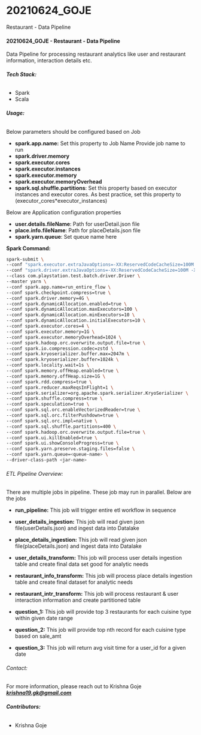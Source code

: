 # 20210624_GOJE
Restaurant - Data Pipeline

#### 20210624_GOJE - Restaurant - Data Pipeline

Data Pipeline for processing restaurant analytics like user and restaurant information, interaction details etc.

###### **Tech Stack:**

* Spark
* Scala

###### **Usage:**

Below parameters should be configured based on Job
* **spark.app.name:** Set this property to Job Name Provide job name to run
* **spark.driver.memory**
* **spark.executor.cores**
* **spark.executor.instances**
* **spark.executor.memory**
* **spark.executor.memoryOverhead**
* **spark.sql.shuffle.partitions**: Set this property based on executor instances and executor cores. 
                                        As best practice, set this property to (executor_cores*executor_instances)

Below are Application configuration properties
* **user.details.fileName**: Path for userDetail.json file
* **place.info.fileName**: Path for placeDetails.json file
* **spark.yarn.queue**: Set queue name here 

**Spark Command:**
```bash
spark-submit \
--conf "spark.executor.extraJavaOptions=-XX:ReservedCodeCacheSize=100M -XX:CompressedClassSpaceSize=256m -XX:MaxDirectMemorySize=4096m -XX:+UseConcMarkSweepGC -XX:+CMSParallelRemarkEnabled -XX:+UseCMSInitiatingOccupancyOnly -XX:CMSInitiatingOccupancyFraction=30 -XX:+ScavengeBeforeFullGC -XX:+CMSScavengeBeforeRemark" \
--conf "spark.driver.extraJavaOptions=-XX:ReservedCodeCacheSize=100M -XX:MaxMetaspaceSize=256m -XX:CompressedClassSpaceSize=256m -XX:MaxDirectMemorySize=4096m -XX:+UseConcMarkSweepGC -XX:+CMSParallelRemarkEnabled -XX:+UseCMSInitiatingOccupancyOnly -XX:CMSInitiatingOccupancyFraction=30 -XX:+ScavengeBeforeFullGC -XX:+CMSScavengeBeforeRemark" \
--class com.playstation.test.batch.driver.Driver \
--master yarn \
--conf spark.app.name=run_entire_flow \
--conf spark.checkpoint.compress=true \
--conf spark.driver.memory=4G \
--conf spark.dynamicAllocation.enabled=true \
--conf spark.dynamicAllocation.maxExecutors=100 \
--conf spark.dynamicAllocation.minExecutors=10 \
--conf spark.dynamicAllocation.initialExecutors=10 \
--conf spark.executor.cores=4 \
--conf spark.executor.memory=1G \
--conf spark.executor.memoryOverhead=1024 \
--conf spark.hadoop.orc.overwrite.output.file=true \
--conf spark.io.compression.codec=zstd \
--conf spark.kryoserializer.buffer.max=2047m \
--conf spark.kryoserializer.buffer=1024k \
--conf spark.locality.wait=1s \
--conf spark.memory.offHeap.enabled=true \
--conf spark.memory.offHeap.size=1G \
--conf spark.rdd.compress=true \
--conf spark.reducer.maxReqsInFlight=1 \
--conf spark.serializer=org.apache.spark.serializer.KryoSerializer \
--conf spark.shuffle.compress=true \
--conf spark.speculation=true \
--conf spark.sql.orc.enableVectorizedReader=true \
--conf spark.sql.orc.filterPushdown=true \
--conf spark.sql.orc.impl=native \
--conf spark.sql.shuffle.partitions=400 \
--conf spark.hadoop.orc.overwrite.output.file=true \
--conf spark.ui.killEnabled=true \
--conf spark.ui.showConsoleProgress=true \
--conf spark.yarn.preserve.staging.files=false \
--conf spark.yarn.queue=<queue-name> \
--driver-class-path <jar-name>
```

###### ETL Pipeline Overview:
There are multiple jobs in pipeline. These job may run in parallel. Below are the jobs
* **run_pipeline:** This job will trigger entire etl workflow in sequence

* **user_details_ingestion:** This job will read given json file(userDetails.json) and ingest data into Datalake 
* **place_details_ingestion:** This job will read given json file(placeDetails.json) and ingest data into Datalake 
* **user_details_transform:** This job will process user details ingestion table and create final data set good for analytic needs
* **restaurant_info_transform:** This job will process place details ingestion table and create final dataset for analytic needs
* **restaurant_intr_transform:** This job will process restaurant & user interaction information and create partitioned table
* **question_1:** This job will provide top 3 restaurants for each cuisine type within given date range
* **question_2:** This job will provide top nth record for each cuisine type based on sale_amt
* **question_3:** This job will return avg visit time for a user_id for a given date


###### Contact:
For more information, please reach out to Krishna Goje
_**krishna19.gk@gmail.com**_

###### **Contributors:** 

* Krishna Goje